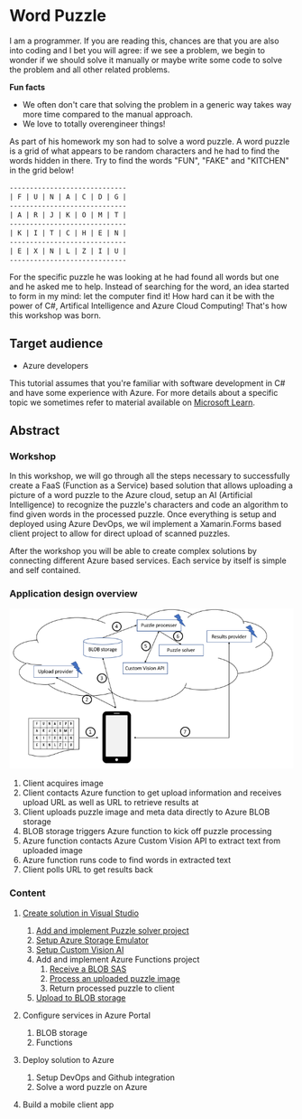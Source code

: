 # Word Puzzle

I am a programmer. If you are reading this, chances are that you are also into coding and I bet you will agree: if we see a problem, we begin to wonder if we should solve it manually or maybe write some code to solve the problem and all other related problems.

**Fun facts**

* We often don't care that solving the problem in a generic way takes way more time compared to the manual approach. 
* We love to totally overengineer things!

As part of his homework my son had to solve a word puzzle. A word puzzle is a grid of what appears to be random characters and he had to find the words hidden in there. Try to find the words "FUN", "FAKE" and "KITCHEN" in the grid below!

````
-----------------------------
| F | U | N | A | C | D | G |
-----------------------------
| A | R | J | K | O | M | T |
-----------------------------
| K | I | T | C | H | E | N |
-----------------------------
| E | X | N | L | Z | I | U |
-----------------------------
````

For the specific puzzle he was looking at he had found all words but one and he asked me to help. Instead of searching for the word, an idea started to form in my mind: let the computer find it! How hard can it be with the power of C#, Artifical Intelligence and Azure Cloud Computing! That's how this workshop was born.

## Target audience

* Azure developers

This tutorial assumes that you're familiar with software development in C# and have some experience with Azure. For more details about a specific topic we sometimes refer to material available on [Microsoft Learn](https://docs.microsoft.com/en-us/learn/).

## Abstract

### Workshop
In this workshop, we will go through all the steps necessary to successfully create a FaaS (Function as a Service) based solution that allows uploading a picture of a word puzzle to the Azure cloud, setup an AI (Artificial Intelligence) to recognize the puzzle's characters and code an algorithm to find given words in the processed puzzle. Once everything is setup and deployed using Azure DevOps, we wil implement a Xamarin.Forms based client project to allow for direct upload of scanned puzzles.

After the workshop you will be able to create complex solutions by connecting different Azure based services. Each service by itself is simple and self contained.

### Application design overview

![Application Flow](assets/Flow.png)

1. Client acquires image
1. Client contacts Azure function to get upload information and receives upload URL as well as URL to retrieve results at
1. Client uploads puzzle image and meta data directly to Azure BLOB storage
1. BLOB storage triggers Azure function to kick off puzzle processing
1. Azure function contacts Azure Custom Vision API to extract text from uploaded image
1. Azure function runs code to find words in extracted text
1. Client polls URL to get results back

### Content

1. [Create solution in Visual Studio](./content/CreateBlankVSSolution.md)
    1. [Add and implement Puzzle solver project](./content/CreatePuzzleSolverProject.md)
    1. [Setup Azure Storage Emulator](./content/Setup_Azure_Storage_Emulator.md)
    1. [Setup Custom Vision AI](./content/Setup_Custom_Vision.md)
    1. Add and implement Azure Functions project
        1. [Receive a BLOB SAS](./content/Add_and_implement_Azure_Functions_project_1.md)
        1. [Process an uploaded puzzle image](./content/Add_and_implement_Azure_Functions_project_2.md)
        1. Return processed puzzle to client
    1. [Upload to BLOB storage](./content/Upload_to_BLOB_storage)
1. Configure services in Azure Portal
    1. BLOB storage
    1. Functions
    
1. Deploy solution to Azure
    1. Setup DevOps and Github integration
    2. Solve a word puzzle on Azure
1. Build a mobile client app